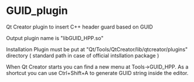 # GUID_plugin
Qt Creator plugin to insert C++ header guard based on GUID

Output plugin name is "libGUID_HPP.so"

Installation
Plugin must be put at "Qt/Tools/QtCreator/lib/qtcreator/plugins" directory ( standard path in case of official intsllation package )

When Qt Creator starts you can find a new menu at Tools->GUID_HPP. As a shortcut you can use Ctrl+Shift+A to generate GUID string inside the editor.
